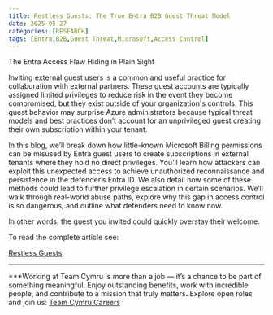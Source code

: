 ```yaml
---
title: Restless Guests: The True Entra B2B Guest Threat Model
date: 2025-05-27
categories: [RESEARCH]
tags: [Entra,B2B,Guest Threat,Microsoft,Access Control]
---
```


The Entra Access Flaw Hiding in Plain Sight

Inviting external guest users is a common and useful practice for collaboration with external partners. These guest accounts are typically assigned limited privileges to reduce risk in the event they become compromised, but they exist outside of your organization's controls. This guest behavior may surprise Azure administrators because typical threat models and best practices don’t account for an unprivileged guest creating their own subscription within your tenant.

In this blog, we’ll break down how little-known Microsoft Billing permissions can be misused by Entra guest users to create subscriptions in external tenants where they hold no direct privileges. You’ll learn how attackers can exploit this unexpected access to achieve unauthorized reconnaissance and persistence in the defender’s Entra ID. We also detail how some of these methods could lead to further privilege escalation in certain scenarios. We’ll walk through real-world abuse paths, explore why this gap in access control is so dangerous, and outline what defenders need to know now.

In other words, the guest you invited could quickly overstay their welcome.

To read the complete article see:

[Restless Guests](https://www.beyondtrust.com/blog/entry/restless-guests) 

***

***Working at Team Cymru is more than a job — it’s a chance to be part of something meaningful. Enjoy outstanding benefits, work with incredible people, and contribute to a mission that truly matters. Explore open roles and join us: [Team Cymru Careers](https://www.team-cymru.com/careers)